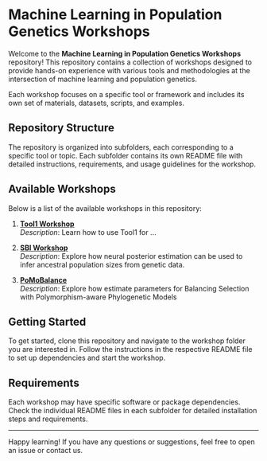 # Machine Learning in Population Genetics Workshops

Welcome to the **Machine Learning in Population Genetics Workshops** repository! This repository contains a collection of workshops designed to provide hands-on experience with various tools and methodologies at the intersection of machine learning and population genetics.

Each workshop focuses on a specific tool or framework and includes its own set of materials, datasets, scripts, and examples.

## Repository Structure

The repository is organized into subfolders, each corresponding to a specific tool or topic. Each subfolder contains its own README file with detailed instructions, requirements, and usage guidelines for the workshop.


## Available Workshops

Below is a list of the available workshops in this repository:

1. **[Tool1 Workshop](Tool1_Workshop/README.md)**  
   *Description*: Learn how to use Tool1 for ...

2. **[SBI Workshop](SBI_Workshop/README.md)**  
   *Description*: Explore how neural posterior estimation can be used to infer ancestral population sizes from genetic data.

3. **[PoMoBalance](PoMoBalance.md)**  
   *Description*: Explore how estimate parameters for Balancing Selection with Polymorphism-aware Phylogenetic Models

## Getting Started

To get started, clone this repository and navigate to the workshop folder you are interested in.
Follow the instructions in the respective README file to set up dependencies and start the workshop.

## Requirements

Each workshop may have specific software or package dependencies. Check the individual README files in each subfolder for detailed installation steps and requirements.


---

Happy learning! If you have any questions or suggestions, feel free to open an issue or contact us.
